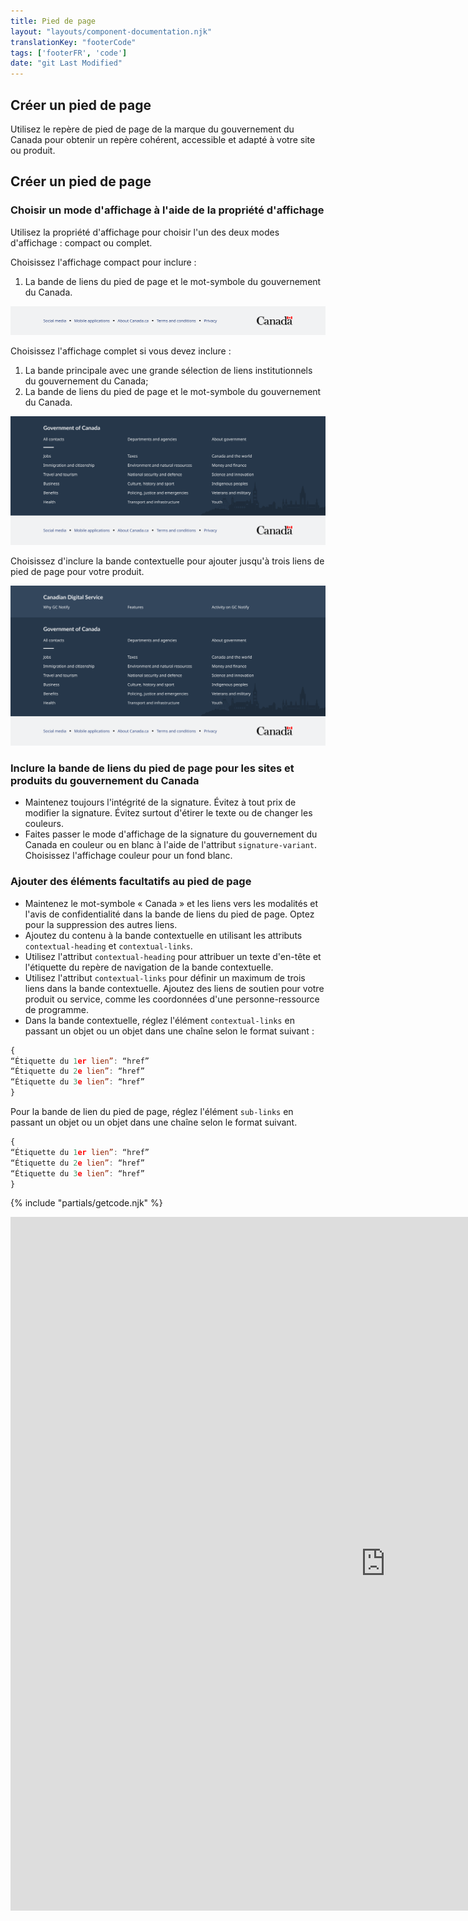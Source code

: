 ```yaml
---
title: Pied de page
layout: "layouts/component-documentation.njk"
translationKey: "footerCode"
tags: ['footerFR', 'code']
date: "git Last Modified"
---
```


## Créer un pied de page

Utilisez le repère de pied de page de la marque du gouvernement du Canada pour obtenir un repère cohérent, accessible et adapté à votre site ou produit.

## Créer un pied de page

### Choisir un mode d'affichage à l'aide de la propriété d'affichage

Utilisez la propriété d'affichage pour choisir l'un des deux modes d'affichage : compact ou complet.

Choisissez l'affichage compact pour inclure :

1. La bande de liens du pied de page et le mot-symbole du gouvernement du Canada.

<img class="b-sm b-gray mt-400 mb-500 p-400" src="/images/en/components/example/example-footer-compact.svg" alt=""/>

Choisissez l'affichage complet si vous devez inclure :

1. La bande principale avec une grande sélection de liens institutionnels du gouvernement du Canada;
2. La bande de liens du pied de page et le mot-symbole du gouvernement du Canada.

<img class="b-sm b-gray mt-400 mb-500 p-400" src="/images/en/components/example/example-footer-full.svg" alt=""/>

Choisissez d'inclure la bande contextuelle pour ajouter jusqu'à trois liens de pied de page pour votre produit.

<img class="b-sm b-gray mt-400 mb-500 p-400" src="/images/en/components/example/example-footer-full-with-contextual-links.svg" alt=""/>

### Inclure la bande de liens du pied de page pour les sites et produits du gouvernement du Canada

- Maintenez toujours l'intégrité de la signature. Évitez à tout prix de modifier la signature. Évitez surtout d'étirer le texte ou de changer les couleurs.
- Faites passer le mode d'affichage de la signature du gouvernement du Canada en couleur ou en blanc à l'aide de l'attribut `signature-variant`. Choisissez l'affichage couleur pour un fond blanc.

### Ajouter des éléments facultatifs au pied de page

- Maintenez le mot-symbole « Canada » et les liens vers les modalités et l'avis de confidentialité dans la bande de liens du pied de page. Optez pour la suppression des autres liens.
- Ajoutez du contenu à la bande contextuelle en utilisant les attributs `contextual-heading` et `contextual-links`.
- Utilisez l'attribut `contextual-heading` pour attribuer un texte d'en-tête et l'étiquette du repère de navigation de la bande contextuelle.
- Utilisez l'attribut `contextual-links` pour définir un maximum de trois liens dans la bande contextuelle. Ajoutez des liens de soutien pour votre produit ou service, comme les coordonnées d'une personne-ressource de programme.
- Dans la bande contextuelle, réglez l'élément `contextual-links` en passant un objet ou un objet dans une chaîne selon le format suivant :

```js
{
“Étiquette du 1er lien”: “href”
“Étiquette du 2e lien”: “href”
“Étiquette du 3e lien”: “href”
}
```

Pour la bande de lien du pied de page, réglez l'élément `sub-links` en passant un objet ou un objet dans une chaîne selon le format suivant.

```js
{
“Étiquette du 1er lien”: “href”
“Étiquette du 2e lien”: “href”
“Étiquette du 3e lien”: “href”
}
```

{% include "partials/getcode.njk" %}


<iframe
  title="Survol des propriétés et des évènements relatifs à gcds-footer."
  src="https://cds-snc.github.io/gcds-components/iframe.html?viewMode=docs&singleStory=true&id=components-footer--default"
  width="1200"
  height="1110"
  style="display: block; margin: 0 auto;"
  frameBorder="0"
  allow="clipboard-write"
></iframe>